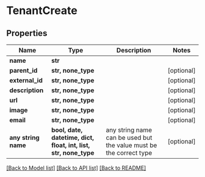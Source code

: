 # TenantCreate


## Properties
Name | Type | Description | Notes
------------ | ------------- | ------------- | -------------
**name** | **str** |  | 
**parent_id** | **str, none_type** |  | [optional] 
**external_id** | **str, none_type** |  | [optional] 
**description** | **str, none_type** |  | [optional] 
**url** | **str, none_type** |  | [optional] 
**image** | **str, none_type** |  | [optional] 
**email** | **str, none_type** |  | [optional] 
**any string name** | **bool, date, datetime, dict, float, int, list, str, none_type** | any string name can be used but the value must be the correct type | [optional]

[[Back to Model list]](../README.md#documentation-for-models) [[Back to API list]](../README.md#documentation-for-api-endpoints) [[Back to README]](../README.md)


